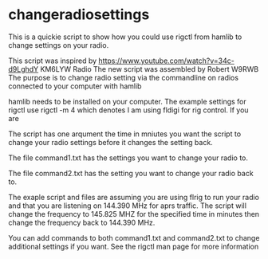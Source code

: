# changeradiosettings

This is a quickie script to show how you could use rigctl from hamlib to change settings on your radio.

This script was inspired by https://www.youtube.com/watch?v=34c-d9LghdY
KM6LYW Radio
The new script was assembled by Robert W9RWB                                                                                                                                                           
The purpose is to change radio setting via the commandline on radios connected to your computer with hamlib

hamlib needs to be installed on your computer. The example settings for rigctl use rigctl -m 4 which denotes I am using fldigi for rig control.  If you are 

The script has one arqument the time in mniutes you want the script to change your radio settings before it changes the setting back.

The file command1.txt has the settings you want to change your radio to.

The file command2.txt has the setting you want to change your radio back to.

The exaple script and files are assuming you are using flrig to run your radio and that you are listening on 144.390 MHz for aprs traffic.
The script will change the frequency to 145.825 MHZ for the specified time in minutes then change the frequency back to 144.390 MHz.

You can add commands to both command1.txt and command2.txt to change additional settings if you want.  See the rigctl man page for more information
